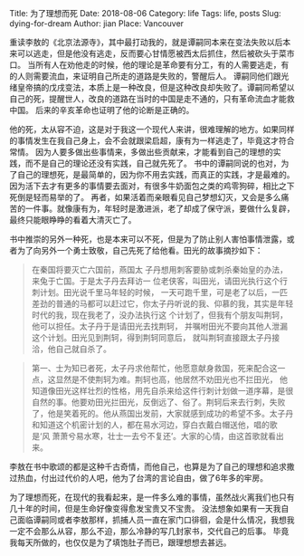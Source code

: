 Title: 为了理想而死
Date: 2018-08-06
Category: life
Tags: life, posts
Slug: dying-for-dream
Author: jian
Place: Vancouver

重读李敖的《北京法源寺》，其中最打动我的，就是谭嗣同本来在变法失败以后本来可以逃走，但是他没有逃走，反而要心甘情愿被西太后抓住，然后被砍头于菜市口。
当所有人在劝他走的时候，他的理论是革命要有分工，有的人需要逃走，有的人则需要流血，来证明自己所走的道路是失败的，警醒后人。
谭嗣同他们跟光绪皇帝搞的戊戌变法，本质上是一种改良，但是这种改良却失败了。谭嗣同希望以自己的死，提醒世人，改良的道路在当时的中国是走不通的，只有革命流血才能救中国。
后来的辛亥革命也证明了他的论断是正确的。

他的死，太从容不迫，这是对于我这一个现代人来讲，很难理解的地方。如果同样的事情发生在我自己身上，会不会就跟梁启超，康有为一样逃走了，毕竟这才符合常情。
因为人要多做出些事情来，多做出些贡献来，才能看到自己的理想的实践，而不是自己的理论还没有实践，自己就先死了。
书中的谭嗣同说的也对，为了自己的理想死，是最简单的，因为你不用去实践，而真正的实践，才是最难的。
因为活下去才有更多的事情要去面对，有很多牛奶面包之类的鸡零狗碎，相比之下死倒是轻而易举的了。
再者，如果活着而亲眼看见自己梦想幻灭，又会是多么痛苦的一件事。就像康有为，年轻时是激进派，老了却成了保守派，要做什么复辟，最终只能眼睁睁的看着大清灭亡了。

书中推崇的另外一种死，也是本来可以不死，但是为了防止别人害怕事情泄露，或者为了向另外一个勇士致敬，自己先死了给他看。田光的故事摘抄如下：

>在秦国将要灭亡六国前，燕国太 子丹想用刺客要胁或刺杀秦始皇的办法，来兔于亡国。于是太子丹去拜访一 位老侠客，叫田光，请田光执行这个行刺计划。田光说千里马年轻的时候， 一天可跑千里，可是老了以后，一匹差劲的普通的马都可以赶过它，你太子丹听说的我、仰慕的我，其实是年轻时代的我，现在我老了，没办法执行这 个计划了，但我有个朋友叫荆轲，他可以担任。太子丹于是请田光去找荆轲， 并嘱咐田光不要向其他人泄漏这个计划。田光见到荆轲，得到荆轲同意后， 就叫荆轲直接跟太子丹接洽，他自己就自杀了。

>第一、士为知已者死，太子丹求他帮忙，他愿意献身救国，死来配合这一点，这显然是不使荆轲为难。荆轲也高，他居然不劝田光也不拦田光， 他知道像田光这样壮烈的性格，用先自杀来给这件行刺计划做一道序幕，是很自然的事。他要劝田光拦田光，反倒远了、俗了。荆轲后来去行刺，失败了，他是笑着死的。他从燕国出发前，大家就感到成功的希望不多。太子丹和知道这个机密计划的人，都在易水河边，穿白衣戴白帽送他，唱的歌是‘风 萧萧兮易水寒，壮士一去兮不复还’。大家的心情，由这首歌就看出来。

李敖在书中歌颂的都是这种千古奇情，而他自己，也算是为了自己的理想和追求撒过热血，付出过代价的人吧，他为了台湾的言论自由，做了6年多的牢房。

为了理想而死，在现代的我看起来，是一件多么难的事情，虽然战火离我们也只有几十年的时间，但是生命好像变得愈发宝贵又不宝贵。
没法想象如果有一天我自己面临谭嗣同或者李敖那样，抓捕人员一直在家门口徘徊，会是什么情况，我想我一定不会那么从容，那么不迫，那么冷静的写几封家书，交代自己的后事。
毕竟我每天所做的，也仅仅是为了填饱肚子而已，跟理想想去甚远。

